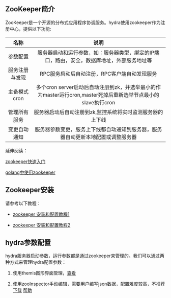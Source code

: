 ## ZooKeeper简介
ZooKeeper是一个开源的分布式应用程序协调服务。hydra使用zookeeper作为注册中心，提供以下功能:

|名称    |   说明    |
|:-------------:|:-------------:|
|参数配置|服务器启动和运行参数，如：服务器类型，绑定的IP端口，路由，安全，数据库地址，外部服务地址等|
|服务注册与发现|RPC服务启动后自动注册，RPC客户端自动发现服务|
|主备模式cron|多个cron server启动后自动注册到zk，并选举最小的作为master运行cron,master死掉后重新选举节点最小的slave执行cron|
|管理所有服务|服务器启动后自动注册到zk,监控系统将实时监测服务器的上下线|
|变更自动通知|服务器参数变更，服务上下线都自动通知到服务器，服务器自动更新本地配置或调整服务器|


延伸阅读：

[zookeeper快速入门](http://blog.csdn.net/peak_and_valley/article/details/51847052)

[golang中使用zookeeper](http://blog.csdn.net/zhaominpro/article/details/77543543)



## Zookeeper安装
请参考以下教程：

+ [zookeeper 安装和配置教程1](http://www.cnblogs.com/shanheyongmu/p/6233819.html)

+ [zookeeper 安装和配置教程2](http://www.cnblogs.com/zhangjianbin/archive/2017/01/14/6285596.html)


## hydra参数配置
hydra服务器启动参数，运行参数都是通过zookeeper来管理的。我们可以通过两种方式来管理hydra配置参数：

1. 使用themis图形界面管理，[查看](https://github.com/qxnw/hydra/blob/master/quickstart/5.install_themis.md)

2. 使用zooInspector手动编辑，需要用户编写json数据，配置难度较高，不推荐 [下载](https://issues.apache.org/jira/secure/attachment/12436620/ZooInspector.zip) 
[帮助](http://blog.csdn.net/liubowin/article/details/77966868?locationNum=6&fps=1)